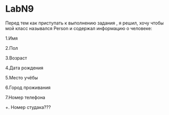 # LabN9

Перед тем как приступать к выполнению задания , я решил, хочу чтобы мой класс назывался Person и содержал информацию о человеке:

1.Имя

2.Пол

3.Возраст

4.Дата рождения

5.Место учёбы

6.Город проживания

7.Номер телефона

+. Номер студака???
